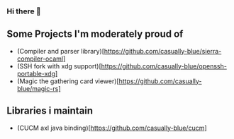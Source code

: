 ### Hi there 👋

## Some Projects I'm moderately proud of
- (Compiler and parser library)[https://github.com/casually-blue/sierra-compiler-ocaml]
- (SSH fork with xdg support)[https://github.com/casually-blue/openssh-portable-xdg]
- (Magic the gathering card viewer)[https://github.com/casually-blue/magic-rs]

## Libraries i maintain
- (CUCM axl java binding)[https://github.com/casually-blue/cucm]

<!--
**casually-blue/casually-blue** is a ✨ _special_ ✨ repository because its `README.md` (this file) appears on your GitHub profile.

Here are some ideas to get you started:

- 🔭 I’m currently working on ...
- 🌱 I’m currently learning ...
- 👯 I’m looking to collaborate on ...
- 🤔 I’m looking for help with ...
- 💬 Ask me about ...
- 📫 How to reach me: ...
- 😄 Pronouns: ...
- ⚡ Fun fact: ...
-->
